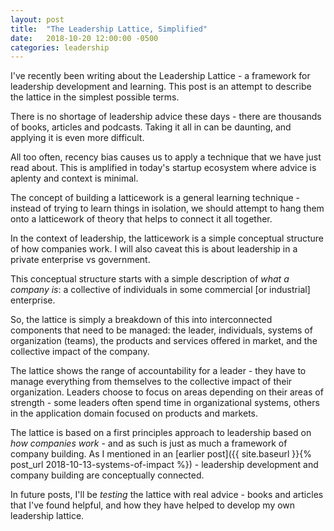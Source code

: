 ```yaml
---
layout: post
title:  "The Leadership Lattice, Simplified"
date:   2018-10-20 12:00:00 -0500
categories: leadership
---
```


I've recently been writing about the Leadership Lattice - a framework for leadership development and learning. This post is an attempt to describe the lattice in the simplest possible terms.

There is no shortage of leadership advice these days - there are thousands of books, articles and podcasts. Taking it all in can be daunting, and applying it is even more difficult.

All too often, recency bias causes us to apply a technique that we have just read about. This is amplified in today's startup ecosystem where advice is aplenty and context is minimal.

The concept of building a latticework is a general learning technique - instead of trying to learn things in isolation, we should attempt to hang them onto a latticework of theory that helps to connect it all together.

In the context of leadership, the latticework is a simple conceptual structure of how companies work. I will also caveat this is about leadership in a private enterprise vs government.

This conceptual structure starts with a simple description of _what a company is_: a collective of individuals in some commercial [or industrial] enterprise.

So, the lattice is simply a breakdown of this into interconnected components that need to be managed: the leader, individuals, systems of organization (teams), the products and services offered in market, and the collective impact of the company.

The lattice shows the range of accountability for a leader - they have to manage everything from themselves to the collective impact of their organization. Leaders choose to focus on areas depending on their areas of strength - some leaders often spend time in organizational systems, others in the application domain focused on products and markets.

The lattice is based on a first principles approach to leadership based on _how companies work_ - and as such is just as much a framework of company building. As I mentioned in an [earlier post]({{ site.baseurl }}{% post_url 2018-10-13-systems-of-impact %}) - leadership development and company building are conceptually connected.

In future posts, I'll be _testing_ the lattice with real advice - books and articles that I've found helpful, and how they have helped to develop my own leadership lattice.